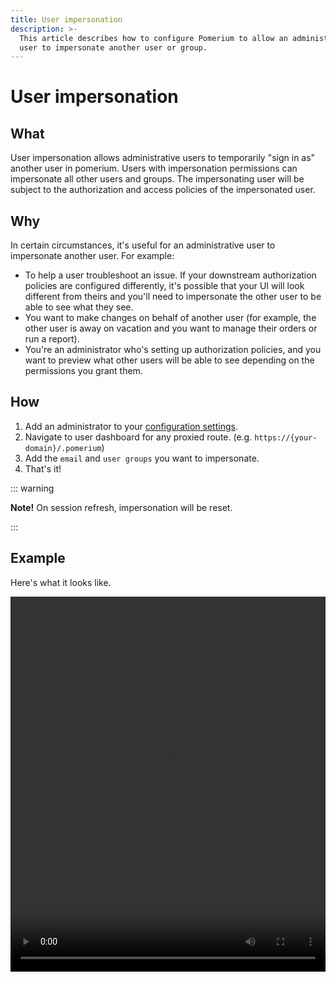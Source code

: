 ```yaml
---
title: User impersonation
description: >-
  This article describes how to configure Pomerium to allow an administrative
  user to impersonate another user or group.
---
```


# User impersonation

## What

User impersonation allows administrative users to temporarily "sign in as" another user in pomerium. Users with impersonation permissions can impersonate all other users and groups. The impersonating user will be subject to the authorization and access policies of the impersonated user.

## Why

In certain circumstances, it's useful for an administrative user to impersonate another user. For example:

- To help a user troubleshoot an issue. If your downstream authorization policies are configured differently, it's possible that your UI will look different from theirs and you'll need to impersonate the other user to be able to see what they see.
- You want to make changes on behalf of another user (for example, the other user is away on vacation and you want to manage their orders or run a report).
- You're an administrator who's setting up authorization policies, and you want to preview what other users will be able to see depending on the permissions you grant them.

## How

1. Add an administrator to your [configuration settings].
2. Navigate to user dashboard for any proxied route. (e.g. `https://{your-domain}/.pomerium`)
3. Add the `email` and `user groups` you want to impersonate.
4. That's it!

::: warning

**Note!** On session refresh, impersonation will be reset.

:::

## Example

Here's what it looks like.

<video width="100%" height="600" controls=""><source src="./impersonation/pomerium-user-impersonation.mp4" type="video/mp4">
  Your browser does not support the video tag.
</video>

[configuration settings]: ../reference/#administrators
